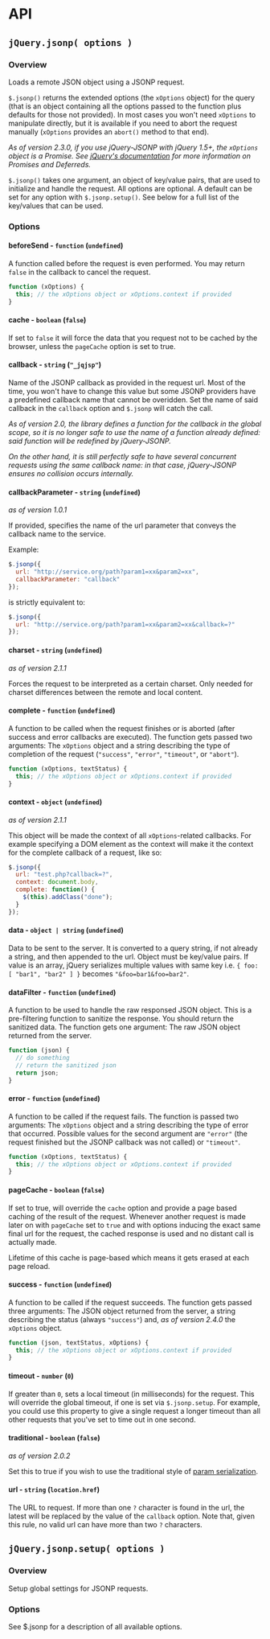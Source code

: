 # API

## `jQuery.jsonp( options )`

### Overview

Loads a remote JSON object using a JSONP request.

`$.jsonp()` returns the extended options (the `xOptions` object) for the query (that is an object containing all the options passed to the function plus defaults for those not provided). In most cases you won't need `xOptions` to manipulate directly, but it is available if you need to abort the request manually (`xOptions` provides an `abort()` method to that end).

*_As of version 2.3.0, if you use jQuery-JSONP with jQuery 1.5+, the `xOptions` object is a Promise. See [jQuery's documentation](http://api.jquery.com/deferred.promise/) for more information on Promises and Deferreds._* 

`$.jsonp()` takes one argument, an object of key/value pairs, that are used to initialize and handle the request. All options are optional. A default can be set for any option with `$.jsonp.setup()`. See below for a full list of the key/values that can be used.

### Options

#### beforeSend - `function` (`undefined`)

A function called before the request is even performed. You may return `false` in the callback to cancel the request.

```js
function (xOptions) {
  this; // the xOptions object or xOptions.context if provided
}
```

#### cache - `boolean` (`false`)

If set to `false` it will force the data that you request not to be cached by the browser, unless the `pageCache` option is set to true.

#### callback - `string` (`"_jqjsp"`)

Name of the JSONP callback as provided in the request url. Most of the time, you won't have to change this value but some JSONP providers have a predefined callback name that cannot be overidden. Set the name of said callback in the `callback` option and `$.jsonp` will catch the call.

*_As of version 2.0, the library defines a function for the callback in the global scope, so it is no longer safe to use the name of a function already defined: said function will be redefined by jQuery-JSONP._*

*_On the other hand, it is still perfectly safe to have several concurrent requests using the same callback name: in that case, jQuery-JSONP ensures no collision occurs internally._*

#### callbackParameter - `string` (`undefined`)

*_as of version 1.0.1_*

If provided, specifies the name of the url parameter that conveys the callback name to the service.

Example:

```js
$.jsonp({
  url: "http://service.org/path?param1=xx&param2=xx",
  callbackParameter: "callback"
});
```

is strictly equivalent to:

```js
$.jsonp({
  url: "http://service.org/path?param1=xx&param2=xx&callback=?"
});
```

#### charset - `string` (`undefined`)

*_as of version 2.1.1_*

Forces the request to be interpreted as a certain charset. Only needed for charset differences between the remote and local content.

#### complete - `function` (`undefined`)

A function to be called when the request finishes or is aborted (after success and error callbacks are executed). The function gets passed two arguments: The `xOptions` object and a string describing the type of completion of the request (`"success"`, `"error"`, `"timeout"`, or `"abort"`).

```js
function (xOptions, textStatus) {
  this; // the xOptions object or xOptions.context if provided
}
```

#### context - `object` (`undefined`)

*_as of version 2.1.1_*

This object will be made the context of all `xOptions`-related callbacks. For example specifying a DOM element as the context will make it the context for the complete callback of a request, like so:

```js
$.jsonp({
  url: "test.php?callback=?",
  context: document.body,
  complete: function() {
    $(this).addClass("done");
  }
});
```

#### data - `object | string` (`undefined`)

Data to be sent to the server. It is converted to a query string, if not already a string, and then appended to the url. Object must be key/value pairs. If value is an array, jQuery serializes multiple values with same key i.e. `{ foo: [ "bar1", "bar2" ] }` becomes `"&foo=bar1&foo=bar2"`.

#### dataFilter - `function` (`undefined`)

A function to be used to handle the raw responsed JSON object. This is a pre-filtering function to sanitize the response. You should return the sanitized data. The function gets one argument: The raw JSON object returned from the server.

```js
function (json) {
  // do something
  // return the sanitized json
  return json;
}
```

#### error - `function` (`undefined`)

A function to be called if the request fails. The function is passed two arguments: The `xOptions` object and a string describing the type of error that occurred. Possible values for the second argument are `"error"` (the request finished but the JSONP callback was not called) or `"timeout"`.

```js
function (xOptions, textStatus) {
  this; // the xOptions object or xOptions.context if provided
}
```

#### pageCache - `boolean` (`false`)

If set to true, will override the `cache` option and provide a page based caching of the result of the request. Whenever another request is made later on with `pageCache` set to `true` and with options inducing the exact same final url for the request, the cached response is used and no distant call is actually made.

Lifetime of this cache is page-based which means it gets erased at each page reload.

#### success - `function` (`undefined`)

A function to be called if the request succeeds. The function gets passed three arguments: The JSON object returned from the server, a string describing the status (always `"success"`) and, *_as of version 2.4.0_* the `xOptions` object.

```js
function (json, textStatus, xOptions) {
  this; // the xOptions object or xOptions.context if provided
}
```

#### timeout - `number` (`0`)

If greater than `0`, sets a local timeout (in milliseconds) for the request. This will override the global timeout, if one is set via `$.jsonp.setup`. For example, you could use this property to give a single request a longer timeout than all other requests that you've set to time out in one second.

#### traditional - `boolean` (`false`)

*_as of version 2.0.2_*

Set this to true if you wish to use the traditional style of [param serialization](http://api.jquery.com/jQuery.param/).

#### url - `string` (`location.href`)

The URL to request. If more than one `?` character is found in the url, the latest will be replaced by the value of the `callback` option. Note that, given this rule, no valid url can have more than two `?` characters.

## `jQuery.jsonp.setup( options )`

### Overview

Setup global settings for JSONP requests.

### Options

See $.jsonp for a description of all available options.

